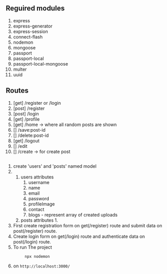 ## Reguired modules

1. express
2. express-generator
3. express-session
4. connect-flash
5. nodemon
6. mongoose
7. passport
8. passport-local
9. passport-local-mongoose
10. multer
11. uuid

## Routes

1. [get] /register or /login
2. [post] /register
3. [post] /login
4. [get] /profile
6. [get] /home -> where all random posts are shown
7. [] /save:post-id
8. [] /delete:post-id
9. [get] /logout
10. [] /edit
11. [] /create -> for create post

##

1. create 'users' and 'posts' named model  
2.
   1. users attributes
        1. username
        2. name
        3. email
        4. password
        5. profileImage
        6. contact
        7. blogs - represent array of created uploads
   2. posts attributes
        1.
3. First create registration form on get(/register) route and submit data on post(/register) route.
4. Create login form on get(/login) route and authenticate data on post(/login) route.
5. To run The project 
     ```
          npx nodemon
     ```
6. on `http://localhost:3000/`
